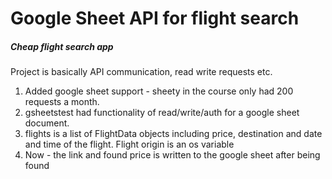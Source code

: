 # Google Sheet API for flight search
<h5>Cheap flight search app</h5>

Project is basically API communication, read write requests etc.

1. Added google sheet support - sheety in the course only had 200 requests a month.
2. gsheetstest had functionality of read/write/auth for a google sheet document.
3. flights is a list of FlightData objects including price, destination and date and time of the flight. Flight origin is an os variable
4. Now - the link and found price is written to the google sheet after being found

